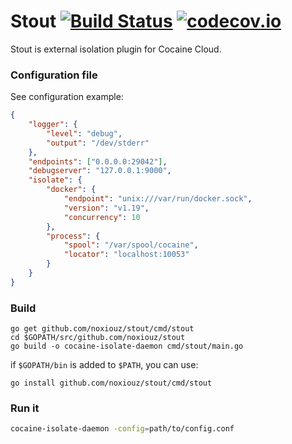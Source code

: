 # Stout  [![Build Status](https://travis-ci.org/noxiouz/stout.svg?branch=master)](https://travis-ci.org/noxiouz/stout) [![codecov.io](https://codecov.io/github/noxiouz/stout/coverage.svg?branch=master)](https://codecov.io/github/noxiouz/stout?branch=master)

Stout is external isolation plugin for Cocaine Cloud.

### Configuration file

See configuration example:

```json
{
    "logger": {
        "level": "debug",
        "output": "/dev/stderr"
    },
    "endpoints": ["0.0.0.0:29042"],
    "debugserver": "127.0.0.1:9000",
    "isolate": {
        "docker": {
            "endpoint": "unix:///var/run/docker.sock",
            "version": "v1.19",
            "concurrency": 10
        },
        "process": {
            "spool": "/var/spool/cocaine",
            "locator": "localhost:10053"
        }
    }
}
```

### Build

```
go get github.com/noxiouz/stout/cmd/stout
cd $GOPATH/src/github.com/noxiouz/stout
go build -o cocaine-isolate-daemon cmd/stout/main.go
```

if `$GOPATH/bin` is added to `$PATH`, you can use:

```
go install github.com/noxiouz/stout/cmd/stout
```

### Run it

```bash
cocaine-isolate-daemon -config=path/to/config.conf
```
